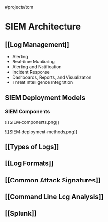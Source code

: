 #projects/tcm 

# SIEM Architecture

## [[Log Management]]
- Alerting
- Real-time Monitoring
- Alerting and Notification
- Incident Response
- Dashboards, Reports, and Visualization
- Threat Intelligence Integration
## SIEM Deployment Models
### SIEM Components

![[SIEM-components.png]]

![[SIEM-deployment-methods.png]]

## [[Types of Logs]]

## [[Log Formats]]

## [[Common Attack Signatures]]

## [[Command Line Log Analysis]]

## [[Splunk]]

